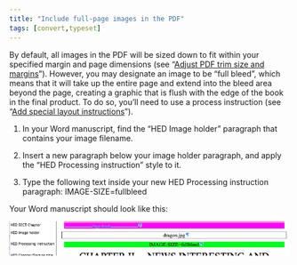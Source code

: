 ```yaml
---
title: "Include full-page images in the PDF"
tags: [convert,typeset]
---
```

 
<html><body><section data-type="chapter" class="hsecchapter" data-hederis-type="hsecchapter" id="include-full-page-images" data-pi-attrs="id: include-full-page-images; data-tags: convert,typeset;" role="doc-chapter" data-tags="convert,typeset" data-author-name=" " data-book-title=" " title="Include full-page images in the PDF"><p class="hblkp" data-hederis-type="hblkp" id="pIK9GWw2E">By default, all images in the PDF will be sized down to fit within your specified margin and page dimensions (see &#8220;<a href="{% link _docs/adjust-trim-and-margins.md %}" class="hspana" data-hederis-type="hspana" id="pC91LUE6M">Adjust PDF trim size and margins</a>&#8221;). However, you may designate an image to be &#8220;full bleed&#8221;, which means that it will take up the entire page and extend into the bleed area beyond the page, creating a graphic that is flush with the edge of the book in the final product. To do so, you&#8217;ll need to use a process instruction (see &#8220;<a href="{% link _docs/custom-design.md %}" class="hspana" data-hederis-type="hspana" id="p7PuB8Q0N">Add special layout instructions</a>&#8221;).</p><ol class="hwprnumlist" data-hederis-type="hwprnumlist" id="p773fJ4F9"><li class="hblkoli" data-hederis-type="hblkoli" id="lilQfs0Omd"><p class="hblkoli" data-hederis-type="hblklip" id="pGL3t1bxm">In your Word manuscript, find the &#8220;HED Image holder&#8221; paragraph that contains your image filename.</p></li><li class="hblkoli" data-hederis-type="hblkoli" id="liG6wOwgNX"><p class="hblkoli" data-hederis-type="hblklip" id="pmaZj5Cmb">Insert a new paragraph below your image holder paragraph, and apply the &#8220;HED Processing instruction&#8221; style to it.</p></li><li class="hblkoli" data-hederis-type="hblkoli" id="liV7fiYnro"><p class="hblkoli" data-hederis-type="hblklip" id="pU3gJkPCd">Type the following text inside your new HED Processing instruction paragraph: IMAGE-SIZE=fullbleed</p></li></ol><p class="hblkp" data-hederis-type="hblkp" id="p7KiYUYoR">Your Word manuscript should look like this:</p><img data-hederis-type="hblkimg" class="hblkimg" id="pXAlVpWqn" src="/images/fullbleed_1.png" data-img-src="/images/fullbleed_1.png"/></section></body></html>
